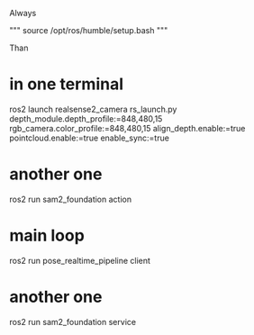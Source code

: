 Always 

"""
source /opt/ros/humble/setup.bash 
"""

Than 

# in one terminal
ros2 launch realsense2_camera rs_launch.py depth_module.depth_profile:=848,480,15 rgb_camera.color_profile:=848,480,15 align_depth.enable:=true pointcloud.enable:=true enable_sync:=true

# another one
ros2 run sam2_foundation action 
# main loop
ros2 run pose_realtime_pipeline client 

# another one
ros2 run sam2_foundation service 


